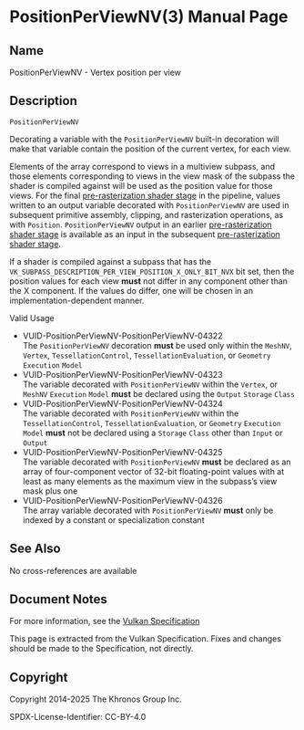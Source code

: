 # PositionPerViewNV(3) Manual Page

## Name

PositionPerViewNV - Vertex position per view



## [](#_description)Description

`PositionPerViewNV`

Decorating a variable with the `PositionPerViewNV` built-in decoration will make that variable contain the position of the current vertex, for each view.

Elements of the array correspond to views in a multiview subpass, and those elements corresponding to views in the view mask of the subpass the shader is compiled against will be used as the position value for those views. For the final [pre-rasterization shader stage](https://registry.khronos.org/vulkan/specs/latest/html/vkspec.html#pipelines-graphics-subsets-pre-rasterization) in the pipeline, values written to an output variable decorated with `PositionPerViewNV` are used in subsequent primitive assembly, clipping, and rasterization operations, as with `Position`. `PositionPerViewNV` output in an earlier [pre-rasterization shader stage](https://registry.khronos.org/vulkan/specs/latest/html/vkspec.html#pipelines-graphics-subsets-pre-rasterization) is available as an input in the subsequent [pre-rasterization shader stage](https://registry.khronos.org/vulkan/specs/latest/html/vkspec.html#pipelines-graphics-subsets-pre-rasterization).

If a shader is compiled against a subpass that has the `VK_SUBPASS_DESCRIPTION_PER_VIEW_POSITION_X_ONLY_BIT_NVX` bit set, then the position values for each view **must** not differ in any component other than the X component. If the values do differ, one will be chosen in an implementation-dependent manner.

Valid Usage

- [](#VUID-PositionPerViewNV-PositionPerViewNV-04322)VUID-PositionPerViewNV-PositionPerViewNV-04322  
  The `PositionPerViewNV` decoration **must** be used only within the `MeshNV`, `Vertex`, `TessellationControl`, `TessellationEvaluation`, or `Geometry` `Execution` `Model`
- [](#VUID-PositionPerViewNV-PositionPerViewNV-04323)VUID-PositionPerViewNV-PositionPerViewNV-04323  
  The variable decorated with `PositionPerViewNV` within the `Vertex`, or `MeshNV` `Execution` `Model` **must** be declared using the `Output` `Storage` `Class`
- [](#VUID-PositionPerViewNV-PositionPerViewNV-04324)VUID-PositionPerViewNV-PositionPerViewNV-04324  
  The variable decorated with `PositionPerViewNV` within the `TessellationControl`, `TessellationEvaluation`, or `Geometry` `Execution` `Model` **must** not be declared using a `Storage` `Class` other than `Input` or `Output`
- [](#VUID-PositionPerViewNV-PositionPerViewNV-04325)VUID-PositionPerViewNV-PositionPerViewNV-04325  
  The variable decorated with `PositionPerViewNV` **must** be declared as an array of four-component vector of 32-bit floating-point values with at least as many elements as the maximum view in the subpass’s view mask plus one
- [](#VUID-PositionPerViewNV-PositionPerViewNV-04326)VUID-PositionPerViewNV-PositionPerViewNV-04326  
  The array variable decorated with `PositionPerViewNV` **must** only be indexed by a constant or specialization constant

## [](#_see_also)See Also

No cross-references are available

## [](#_document_notes)Document Notes

For more information, see the [Vulkan Specification](https://registry.khronos.org/vulkan/specs/latest/html/vkspec.html#PositionPerViewNV)

This page is extracted from the Vulkan Specification. Fixes and changes should be made to the Specification, not directly.

## [](#_copyright)Copyright

Copyright 2014-2025 The Khronos Group Inc.

SPDX-License-Identifier: CC-BY-4.0